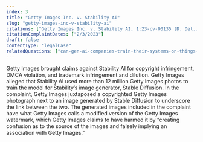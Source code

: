 ```yaml
---
index: 3
title: "Getty Images Inc. v. Stability AI"
slug: "getty-images-inc-v-stability-ai"
citations: ["Getty Images Inc. v. Stability AI, 1:23-cv-00135 (D. Del.)"]
citationComplaintDates: ["2/3/2023"]
draft: false 
contentType: "legalCase"
relatedQuestions: ["can-gen-ai-companies-train-their-systems-on-things-i-made"]
---
```

Getty Images brought claims against Stability AI for copyright infringement, DMCA violation, and trademark infringement and dilution. Getty Images alleged that Stability AI used more than 12 million Getty Images photos to train the model for Stability’s image generator, Stable Diffusion. In the complaint, Getty Images juxtaposed a copyrighted Getty Images photograph next to an image generated by Stable Diffusion to underscore the link between the two. The generated images included in the complaint have what Getty Images calls a modified version of the Getty Images watermark, which Getty Images claims to have harmed it by “creating confusion as to the source of the images and falsely implying an association with Getty Images."
